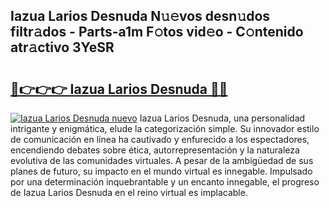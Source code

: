 ## Iazua Larios Desnuda N𝚞𝚎vos desn𝚞dos filtr𝚊dos - Parts-a1m F𝚘tos vid𝚎o - C𝚘ntenido atr𝚊ctivo 3YeSR

# <h2><a href="http://mbc6e1d.tromn.icu/?c=Iazua+Larios+Desnuda">🔗👉👉👉 Iazua Larios Desnuda 🔗🔗</a></h2>

[![Iazua Larios Desnuda nuevo](https://i.imgur.com/pEAQMta.gif)](http://mbc6e1d.tromn.icu/?c=Iazua+Larios+Desnuda)
Iazua Larios Desnuda, una personalidad intrigante y enigmática, elude la categorización simple. Su innovador estilo de comunicación en línea ha cautivado y enfurecido a los espectadores, encendiendo debates sobre ética, autorrepresentación y la naturaleza evolutiva de las comunidades virtuales. A pesar de la ambigüedad de sus planes de futuro, su impacto en el mundo virtual es innegable. Impulsado por una determinación inquebrantable y un encanto innegable, el progreso de Iazua Larios Desnuda en el reino virtual es implacable.
